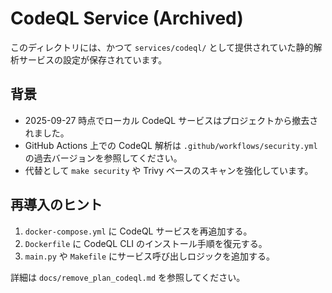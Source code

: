 # CodeQL Service (Archived)

このディレクトリには、かつて `services/codeql/` として提供されていた静的解析サービスの設定が保存されています。

## 背景

- 2025-09-27 時点でローカル CodeQL サービスはプロジェクトから撤去されました。
- GitHub Actions 上での CodeQL 解析は `.github/workflows/security.yml` の過去バージョンを参照してください。
- 代替として `make security` や Trivy ベースのスキャンを強化しています。

## 再導入のヒント

1. `docker-compose.yml` に CodeQL サービスを再追加する。
2. `Dockerfile` に CodeQL CLI のインストール手順を復元する。
3. `main.py` や `Makefile` にサービス呼び出しロジックを追加する。

詳細は `docs/remove_plan_codeql.md` を参照してください。
